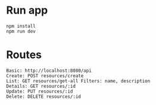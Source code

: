 # Run app #

```
npm install
npm run dev
```

# Routes #

```
Basic: http://localhost:8080/api
Create: POST resources/create
List: GET resources/get-all Filters: name, description
Details: GET resources/:id
Update: PUT resources/:id
Delete: DELETE resources/:id
```